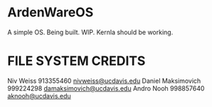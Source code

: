 # ArdenWareOS
A simple OS. Being built. WIP. Kernla should be working. 

# FILE SYSTEM CREDITS
Niv Weiss	913355460	nivweiss@ucdavis.edu
Daniel Maksimovich	999224298	damaksimovich@ucdavis.edu
Andro Nooh	998857640	aknooh@ucdavis.edu
